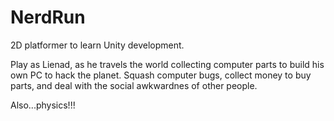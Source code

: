 # NerdRun
2D platformer to learn Unity development.

Play as Lienad, as he travels the world collecting computer parts to build his own PC to hack the planet. Squash computer bugs, collect money to buy parts, and deal with the social awkwardnes of other people.

Also...physics!!!
